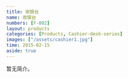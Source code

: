 ```yaml
---
title: 收银台
name: 收银台
numbers: [F-002]
layout: products
categories: [Products, Cashier-desk-series]
images: ["/assets/cashier1.jpg"]
time: 2015-02-15
aside: true
---
```


暂无简介。